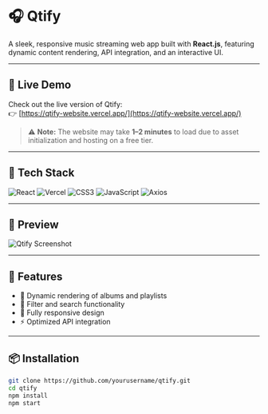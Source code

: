 # 🎧 Qtify

A sleek, responsive music streaming web app built with **React.js**, featuring dynamic content rendering, API integration, and an interactive UI.

---

## 🚀 Live Demo

Check out the live version of Qtify:  
👉 [https://qtify-website.vercel.app/](https://qtify-website.vercel.app/)

> ⚠️ **Note:** The website may take **1–2 minutes** to load due to asset initialization and hosting on a free tier.

---

## 🧰 Tech Stack

![React](https://img.shields.io/badge/-React.js-61DAFB?style=flat&logo=react&logoColor=black)
![Vercel](https://img.shields.io/badge/-Vercel-000?style=flat&logo=vercel&logoColor=white)
![CSS3](https://img.shields.io/badge/-CSS3-1572B6?style=flat&logo=css3)
![JavaScript](https://img.shields.io/badge/-JavaScript-F7DF1E?style=flat&logo=javascript&logoColor=black)
![Axios](https://img.shields.io/badge/-Axios-5A29E4?style=flat&logo=axios&logoColor=white)

---

## 📸 Preview

![Qtify Screenshot](https://drive.google.com/file/d/1Suv-mlTXLI_irdbdorDU4aB-vQYsAuOJ/view?usp=sharing)

---

## 📂 Features

- 🎵 Dynamic rendering of albums and playlists
- 🧭 Filter and search functionality
- 📱 Fully responsive design
- ⚡ Optimized API integration

---

## 📦 Installation

```bash
git clone https://github.com/yourusername/qtify.git
cd qtify
npm install
npm start
